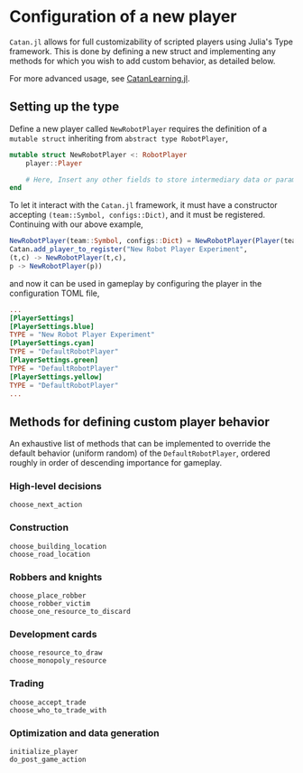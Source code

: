 # Configuration of a new player

`Catan.jl` allows for full customizability of scripted players using Julia's Type framework.  This is done by defining a new struct and implementing any methods for which you wish to add custom behavior, as detailed below.

For more advanced usage, see [CatanLearning.jl](https://github.com/BKaperick/CatanLearning.jl/tree/master/src/players).

## Setting up the type
Define a new player called `NewRobotPlayer` requires the definition of a `mutable struct` inheriting from `abstract type RobotPlayer`,

```julia
mutable struct NewRobotPlayer <: RobotPlayer
    player::Player

    # Here, Insert any other fields to store intermediary data or parameters during game
end
```

To let it interact with the `Catan.jl` framework, it must have a constructor accepting `(team::Symbol, configs::Dict)`, and it must be registered.  Continuing with our above example,
```julia
NewRobotPlayer(team::Symbol, configs::Dict) = NewRobotPlayer(Player(team, configs))
Catan.add_player_to_register("New Robot Player Experiment", 
(t,c) -> NewRobotPlayer(t,c),
p -> NewRobotPlayer(p))
```

and now it can be used in gameplay by configuring the player in the configuration TOML file,
```toml filename="Configuration.toml"
...
[PlayerSettings]
[PlayerSettings.blue]
TYPE = "New Robot Player Experiment" 
[PlayerSettings.cyan]
TYPE = "DefaultRobotPlayer"
[PlayerSettings.green]
TYPE = "DefaultRobotPlayer"
[PlayerSettings.yellow]
TYPE = "DefaultRobotPlayer"
...
```

## Methods for defining custom player behavior

An exhaustive list of methods that can be implemented to override the default behavior (uniform random) of the `DefaultRobotPlayer`, ordered roughly in order of descending importance for gameplay.

### High-level decisions
```@docs
choose_next_action
```

### Construction
```@docs
choose_building_location
choose_road_location
```

### Robbers and knights
```@docs
choose_place_robber
choose_robber_victim
choose_one_resource_to_discard
```

### Development cards
```@docs
choose_resource_to_draw
choose_monopoly_resource
```

### Trading
```@docs
choose_accept_trade
choose_who_to_trade_with
```

### Optimization and data generation
```@docs
initialize_player
do_post_game_action
```

